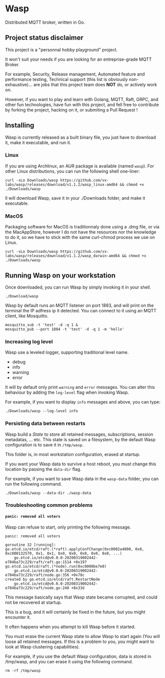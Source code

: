 # Wasp

Distributed MQTT broker, written in Go.

## Project status disclaimer

This project is a "personnal hobby playground" project.

It won't suit your needs if you are looking for an entreprise-grade MQTT Broker.

For example, Security, Release management, Automated feature and performance testing, Technical support (this list is obviously non-exhaustive)... are jobs that this project team does **NOT** do, or actively work on.

However, if you want to play and learn with Golang, MQTT, Raft, GRPC, and other fun technologies, have fun with this project, and fell free to contribute by forking the project, hacking on it, or submiting a Pull Request !

## Installing

Wasp is currently released as a built binary file, you just have to download it, make it executable, and run it.

### Linux

If you are using Archlinux, an AUR package is available (named `wasp`).
For other Linux distributions, you can run the following shell one-liner:

```
curl -sLo Downloads/wasp https://github.com/vx-labs/wasp/releases/download/v1.1.2/wasp_linux-amd64 && chmod +x ./Downloads/wasp
```
Il will download Wasp, save it in your ./Downloads folder, and make it executable.

### MacOS

Packaging software for MacOS is traditionnaly done using a .dmg file, or via the MacAppStore, however I do not have the resources nor the knowledge to do it, so we have to stick with the same curl-chmod process we use on Linux.

```
curl -sLo Downloads/wasp https://github.com/vx-labs/wasp/releases/download/v1.1.2/wasp_darwin-amd64 && chmod +x ./Downloads/wasp
```

## Running Wasp on your workstation

Once downloaded, you can run Wasp by simply invoking it in your shell.

```
./Download/wasp
```

Wasp by default runs an MQTT listener on port 1883, and will print on the terminal the IP adfress ip it detected.
You can connect to it using an MQTT client, like Mosquitto.

```
mosquitto_sub -t 'test' -d -q 1 &
mosquitto_pub --port 1884 -t 'test' -d -q 1 -m 'hello'
```

### Increasing log level

Wasp use a leveled logger, supporting traditional level name.

* debug
* info
* warning
* error

It will by default only print `warning` and `error` messages.
You can alter this behaviour by adding the `log-level` flag when invoking Wasp.

For example, if you want to display `info` messages and above, you can type:

```
./Downloads/wasp --log-level info
```

### Persisting data between restarts

Wasp build a _State_ to store all retained messages, subscriptions, session metadatas, ... etc.
This state is saved on a filesystem, by the default Wasp configuration is to save it in `/tmp/wasp`.

This folder is, in most workstation configuration, erased at startup.

If you want your Wasp data to survive a host reboot, you must change this location by passing the `data-dir` flag.

For example, if you want to save Wasp data in the `wasp-data` folder, you can run the following command.

```
./Downloads/wasp --data-dir ./wasp-data
```


### Troubleshooting common problems

#### `panic: removed all voters`

Wasp can refuse to start, only printing the following message.

```
panic: removed all voters

goroutine 32 [running]:
go.etcd.io/etcd/raft.(*raft).applyConfChange(0xc0002a4000, 0x0, 0xc000132570, 0x1, 0x1, 0x0, 0x0, 0x0, 0x0, 0x0, ...)
	go.etcd.io/etcd@v0.0.0-20200319002442-e784ba73c229/raft/raft.go:1514 +0x197
go.etcd.io/etcd/raft.(*node).run(0xc0000be7e0)
	go.etcd.io/etcd@v0.0.0-20200319002442-e784ba73c229/raft/node.go:356 +0x78c
created by go.etcd.io/etcd/raft.RestartNode
	go.etcd.io/etcd@v0.0.0-20200319002442-e784ba73c229/raft/node.go:240 +0x33d
```

This message basically says that Wasp state became corrupted, and could not be recovered at startup.

This is a bug, and it will certainly be fixed in the future, but you might encounter it.

It often happens when you attempt to kill Wasp before it started.

You must erase the current Wasp state to allow Wasp to start again (You will loose all retained messages. If this is a problem to you, you might want to look at Wasp clustering capabilities).

For example, if you use the default Wasp configuration, data is stored in /tmp/wasp, and you can erase it using the following command.

```
rm -rf /tmp/wasp
```

